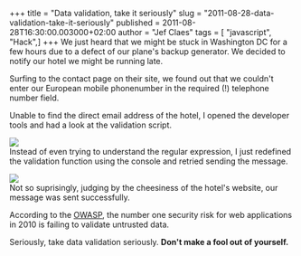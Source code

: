 +++
title = "Data validation, take it seriously"
slug = "2011-08-28-data-validation-take-it-seriously"
published = 2011-08-28T16:30:00.003000+02:00
author = "Jef Claes"
tags = [ "javascript", "Hack",]
+++
We just heard that we might be stuck in Washington DC for a few hours
due to a defect of our plane's backup generator. We decided to notify
our hotel we might be running late.  
  
Surfing to the contact page on their site, we found out that we couldn't
enter our European mobile phonenumber in the required (!) telephone
number field.  
  
Unable to find the direct email address of the hotel, I opened the
developer tools and had a look at the validation script.  
  
[![](/post/images/thumbnails/2011-08-28-data-validation-take-it-seriously-Afbeelding%2B7.png)](/post/images/2011-08-28-data-validation-take-it-seriously-Afbeelding%2B7.png)  
Instead of even trying to understand the regular expression, I just
redefined the validation function using the console and retried sending
the message.  
  
[![](/post/images/thumbnails/2011-08-28-data-validation-take-it-seriously-Afbeelding%2B8.png)](/post/images/2011-08-28-data-validation-take-it-seriously-Afbeelding%2B8.png)  
Not so suprisingly, judging by the cheesiness of the hotel's website,
our message was sent successfully.  
  
According to the
[OWASP](https://www.owasp.org/index.php/Top_10_2010-Main), the number
one security risk for web applications in 2010 is failing to validate
untrusted data.  
  
Seriously, take data validation seriously. <span
style="font-weight:bold;">Don't make a fool out of yourself. </span>
